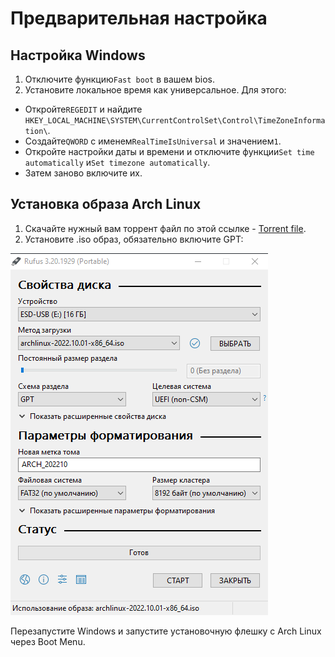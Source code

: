# Предварительная настройка

## Настройка Windows

1. Отключите функцию`Fast boot` в вашем bios. &#x20;
2. Установите локальное время как универсальное. Для этого:

* Откройте`REGEDIT` и найдите `HKEY_LOCAL_MACHINE\SYSTEM\CurrentControlSet\Control\TimeZoneInformation\`.
* Создайте`QWORD` с именем`RealTimeIsUniversal` и значением`1`.
* Откройте настройки даты и времени и отключите функции`Set time automatically` и`Set timezone automatically`.
* Затем заново включите их.

## Установка образа Arch Linux

1. Скачайте нужный вам торрент файл по этой ссылке - [Torrent file](https://archlinux.org/releng/releases/).
2. Установите .iso образ, обязательно включите GPT:

![rufus install](../assets/rufus.png)

Перезапустите Windows и запустите установочную флешку с Arch Linux через Boot Menu.
